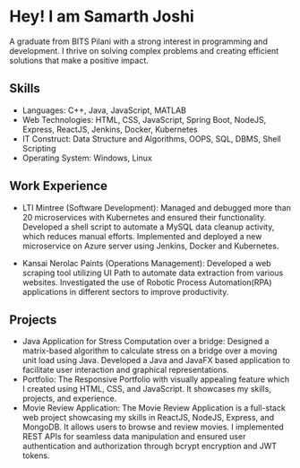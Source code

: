 # Hey! I am Samarth Joshi

A graduate from BITS Pilani with a strong interest in programming and development. I thrive on solving complex problems and creating efficient solutions that make a positive impact.

## Skills

- Languages: C++, Java, JavaScript, MATLAB
- Web Technologies: HTML, CSS, JavaScript, Spring Boot, NodeJS, Express, ReactJS, Jenkins, Docker, Kubernetes
- IT Construct: Data Structure and Algorithms, OOPS, SQL, DBMS, Shell Scripting
- Operating System: Windows, Linux

## Work Experience

- LTI Mintree (Software Development): Managed and debugged more than 20 microservices with Kubernetes and ensured their functionality. Developed a shell script to automate a MySQL data cleanup activity, which reduces manual efforts. Implemented and deployed a new microservice on Azure server using Jenkins, Docker and Kubernetes.

- Kansai Nerolac Paints (Operations Management): Developed a web scraping tool utilizing UI Path to automate data extraction from various websites. Investigated the use of Robotic Process Automation(RPA) applications in different sectors to improve productivity.

## Projects

- Java Application for Stress Computation over a bridge: Designed a matrix-based algorithm to calculate stress on a bridge over a moving unit load using Java. Developed a Java and JavaFX based application to facilitate user interaction and graphical representations.
- Portfolio: The Responsive Portfolio with visually appealing feature which I created using HTML, CSS, and JavaScript. It showcases my skills, projects, and experience.
- Movie Review Application: The Movie Review Application is a full-stack web project showcasing my skills in ReactJS, NodeJS, Express, and MongoDB. It allows users to browse and review movies. I implemented REST APIs for seamless data manipulation and ensured user authentication and authorization through bcrypt encryption and JWT tokens.
